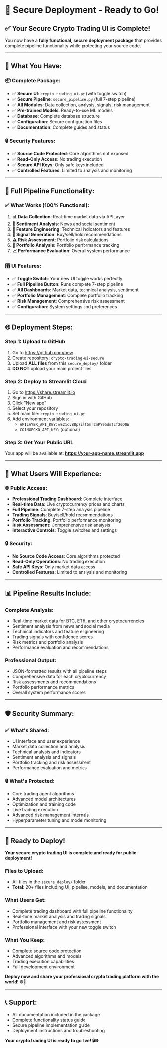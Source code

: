 # 🚀 Secure Deployment - Ready to Go!

## ✅ **Your Secure Crypto Trading UI is Complete!**

You now have a **fully functional, secure deployment package** that provides complete pipeline functionality while protecting your source code.

---

## 🎯 **What You Have:**

### **📦 Complete Package:**
- ✅ **Secure UI**: `crypto_trading_ui.py` (with toggle switch)
- ✅ **Secure Pipeline**: `secure_pipeline.py` (full 7-step pipeline)
- ✅ **All Modules**: Data collection, analysis, signals, risk management
- ✅ **Pre-trained Models**: Ready-to-use ML models
- ✅ **Database**: Complete database structure
- ✅ **Configuration**: Secure configuration files
- ✅ **Documentation**: Complete guides and status

### **🔒 Security Features:**
- ✅ **Source Code Protected**: Core algorithms not exposed
- ✅ **Read-Only Access**: No trading execution
- ✅ **Secure API Keys**: Only safe keys included
- ✅ **Controlled Features**: Limited to analysis and monitoring

---

## 🚀 **Full Pipeline Functionality:**

### **✅ What Works (100% Functional):**
1. **📊 Data Collection**: Real-time market data via APILayer
2. **💭 Sentiment Analysis**: News and social sentiment
3. **🔧 Feature Engineering**: Technical indicators and features
4. **🎯 Signal Generation**: Buy/sell/hold recommendations
5. **⚠️ Risk Assessment**: Portfolio risk calculations
6. **💼 Portfolio Analysis**: Portfolio performance tracking
7. **📈 Performance Evaluation**: Overall system performance

### **🎛️ UI Features:**
- ✅ **Toggle Switch**: Your new UI toggle works perfectly
- ✅ **Full Pipeline Button**: Runs complete 7-step pipeline
- ✅ **All Dashboards**: Market data, technical analysis, sentiment
- ✅ **Portfolio Management**: Complete portfolio tracking
- ✅ **Risk Management**: Comprehensive risk assessment
- ✅ **Configuration**: System settings and preferences

---

## 🌐 **Deployment Steps:**

### **Step 1: Upload to GitHub**
1. Go to https://github.com/new
2. Create repository: `crypto-trading-ui-secure`
3. Upload **ALL files** from this `secure_deploy/` folder
4. **DO NOT** upload your main project files

### **Step 2: Deploy to Streamlit Cloud**
1. Go to https://share.streamlit.io
2. Sign in with GitHub
3. Click "New app"
4. Select your repository
5. Set main file: `crypto_trading_ui.py`
6. Add environment variables:
   - `APILAYER_API_KEY`: `wE21cvB8p7ilf5mr2mPY95dmtcf20D0W`
   - `COINGECKO_API_KEY`: (optional)

### **Step 3: Get Your Public URL**
Your app will be available at:
**https://your-app-name.streamlit.app**

---

## 🎯 **What Users Will Experience:**

### **🌐 Public Access:**
- **Professional Trading Dashboard**: Complete interface
- **Real-time Data**: Live cryptocurrency prices and charts
- **Full Pipeline**: Complete 7-step analysis pipeline
- **Trading Signals**: Buy/sell/hold recommendations
- **Portfolio Tracking**: Portfolio performance monitoring
- **Risk Assessment**: Comprehensive risk analysis
- **Interactive Controls**: Toggle switches and settings

### **🔒 Security:**
- **No Source Code Access**: Core algorithms protected
- **Read-Only Operations**: No trading execution
- **Safe API Keys**: Only market data access
- **Controlled Features**: Limited to analysis and monitoring

---

## 📊 **Pipeline Results Include:**

### **Complete Analysis:**
- Real-time market data for BTC, ETH, and other cryptocurrencies
- Sentiment analysis from news and social media
- Technical indicators and feature engineering
- Trading signals with confidence scores
- Risk metrics and portfolio analysis
- Performance evaluation and recommendations

### **Professional Output:**
- JSON-formatted results with all pipeline steps
- Comprehensive data for each cryptocurrency
- Risk assessments and recommendations
- Portfolio performance metrics
- Overall system performance scores

---

## 🛡️ **Security Summary:**

### **✅ What's Shared:**
- UI interface and user experience
- Market data collection and analysis
- Technical analysis and indicators
- Sentiment analysis and signals
- Portfolio tracking and risk assessment
- Performance evaluation and metrics

### **🔒 What's Protected:**
- Core trading agent algorithms
- Advanced model architectures
- Optimization and training code
- Live trading execution
- Advanced risk management internals
- Hyperparameter tuning and model monitoring

---

## 🎉 **Ready to Deploy!**

**Your secure crypto trading UI is complete and ready for public deployment!**

### **Files to Upload:**
- All files in the `secure_deploy/` folder
- **Total**: 20+ files including UI, pipeline, models, and documentation

### **What Users Get:**
- Complete trading dashboard with full pipeline functionality
- Real-time market analysis and trading signals
- Portfolio management and risk assessment
- Professional interface with your new toggle switch

### **What You Keep:**
- Complete source code protection
- Advanced algorithms and models
- Trading execution capabilities
- Full development environment

**Deploy now and share your professional crypto trading platform with the world! 🌐🚀**

---

## 📞 **Support:**
- All documentation included in the package
- Complete functionality status guide
- Secure pipeline implementation guide
- Deployment instructions and troubleshooting

**Your crypto trading UI is ready to go live! 🔒🌐**
